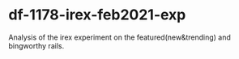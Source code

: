 # df-1178-irex-feb2021-exp
 Analysis of the irex experiment on the featured(new&trending) and bingworthy rails.
